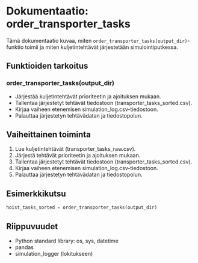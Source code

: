 # Dokumentaatio: order_transporter_tasks

Tämä dokumentaatio kuvaa, miten `order_transporter_tasks(output_dir)`-funktio toimii ja miten kuljetintehtävät järjestetään simulointiputkessa.

## Funktioiden tarkoitus

### order_transporter_tasks(output_dir)
- Järjestää kuljetintehtävät prioriteetin ja ajoituksen mukaan.
- Tallentaa järjestetyt tehtävät tiedostoon (transporter_tasks_sorted.csv).
- Kirjaa vaiheen etenemisen simulation_log.csv-tiedostoon.
- Palauttaa järjestetyn tehtävädatan ja tiedostopolun.

## Vaiheittainen toiminta

1. Lue kuljetintehtävät (transporter_tasks_raw.csv).
2. Järjestä tehtävät prioriteetin ja ajoituksen mukaan.
3. Tallentaa järjestetyt tehtävät tiedostoon (transporter_tasks_sorted.csv).
4. Kirjaa vaiheen etenemisen simulation_log.csv-tiedostoon.
5. Palauttaa järjestetyn tehtävädatan ja tiedostopolun.

## Esimerkkikutsu

```python
hoist_tasks_sorted = order_transporter_tasks(output_dir)
```

## Riippuvuudet
- Python standard library: os, sys, datetime
- pandas
- simulation_logger (lokitukseen)
